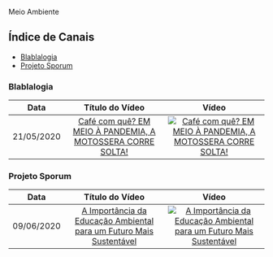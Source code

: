 Meio Ambiente

## Índice de Canais

* [Blablalogia](#Blablalogia)
* [Projeto Sporum](#Projeto-sporum)

### Blablalogia

| Data | Título do Vídeo                                                                                      | Vídeo |
| -------|:----------------------------------------------------------------------------------------------------:|:-----:|
| 21/05/2020 | [Café com quê? EM MEIO À PANDEMIA, A MOTOSSERA CORRE SOLTA!](https://www.youtube.com/watch?v=yZNrMebESEo)  | [![Café com quê? EM MEIO À PANDEMIA, A MOTOSSERA CORRE SOLTA!](https://img.youtube.com/vi/yZNrMebESEo/mqdefault.jpg)](http://www.youtube.com/watch?v=yZNrMebESEo)|

### Projeto Sporum

| Data | Título do Vídeo                                                                                      | Vídeo |
| -------|:----------------------------------------------------------------------------------------------------:|:-----:|
| 09/06/2020 | [A Importância da Educação Ambiental para um Futuro Mais Sustentável](https://www.youtube.com/watch?v=xj-oks3gkvE)  | [![A Importância da Educação Ambiental para um Futuro Mais Sustentável](https://img.youtube.com/vi/xj-oks3gkvE/mqdefault.jpg)](http://www.youtube.com/watch?v=xj-oks3gkvE)|

